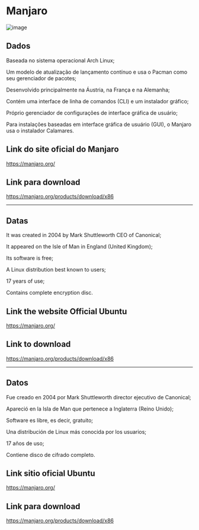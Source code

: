 
# Manjaro



![image](https://github.com/user-attachments/assets/5ae42fce-23b2-4dad-8ef4-3ce9049a6023)



## Dados

<p>Baseada no sistema operacional Arch Linux;</p>
<p>Um modelo de atualização de lançamento contínuo e usa o Pacman como seu gerenciador de pacotes;</p>
<p>Desenvolvido principalmente na Áustria, na França e na Alemanha;</p>
<p>Contém uma interface de linha de comandos (CLI) e um instalador gráfico;</p>
<p>Próprio gerenciador de configurações de interface gráfica de usuário;</p>
<p>Para instalações baseadas em interface gráfica de usuário (GUI), o Manjaro usa o instalador Calamares.</p>

## Link do site oficial do Manjaro

https://manjaro.org/

## Link para download


https://manjaro.org/products/download/x86
 
--------------------------------------------------------------------------------------------------------------------------------
##  Datas


<p>It was created in 2004 by Mark Shuttleworth CEO of Canonical;</p>

<p>It appeared on the Isle of Man in England (United Kingdom);</p>

<p>Its software is free;</p>

<p>A Linux distribution best known to users;</p>

<p>17 years of use;</p>

<p>Contains complete encryption disc.</p>

 
## Link the website Official Ubuntu 

https://manjaro.org/

 ## Link to download 

https://manjaro.org/products/download/x86

--------------------------------------------------------------------------------------------------------------------------------

## Datos


<p>Fue creado en 2004 por Mark Shuttleworth director ejecutivo de Canonical;</p>

<p>Apareció en la Isla de Man que pertenece a Inglaterra (Reino Unido);</p>

<p>Software es libre, es decir, gratuito;</p>

<p>Una distribución de Linux más conocida por los usuarios;</p>

<p>17 años de uso;</p>

<p>Contiene disco de cifrado completo.</p>


## Link sitio oficial Ubuntu 

https://manjaro.org/


 ## Link para download 
 
https://manjaro.org/products/download/x86
